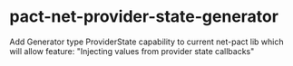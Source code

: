 # pact-net-provider-state-generator
Add Generator type ProviderState capability to current net-pact lib which will allow feature: "Injecting values from provider state callbacks"
